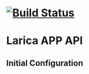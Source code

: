[![Build Status](https://travis-ci.org/larica/larica-api.svg?branch=master)](https://travis-ci.org/larica/larica-api)
=====================================
# Larica APP API

## Initial Configuration
